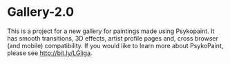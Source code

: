 Gallery-2.0
===========

This is a project for a new gallery for paintings made using Psykopaint. 
It has smooth transitions, 3D effects, artist profile pages and, cross browser  (and mobile) compatibility. 
If you would like to learn more about PsykoPaint, please see http://bit.ly/LGliga.

